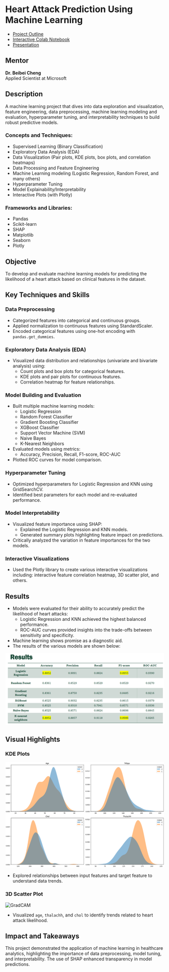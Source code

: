 # Heart Attack Prediction Using Machine Learning

- [Project Outline](https://drive.google.com/file/d/1Bi-3Ub-Bb_wH2qBtM545WmrPPl1Ur7AB/view?usp=drive_link)
- [Interactive Colab Notebook](https://colab.research.google.com/drive/1TMU5mRZ7P1GHO_ZR8Ezv_aQNuPJGMqDK?usp=drive_link)
- [Presentation](https://drive.google.com/file/d/1ZaRL2tWgApyy8LGwMS7fLhOC44mY8VUt/view?usp=drive_link)

## Mentor
**Dr. Beibei Cheng**  
Applied Scientist at Microsoft

## Description  
A machine learning project that dives into data exploration and visualization, feature engineering, data preprocessing, machine learning modeling and evaluation, hyperparameter tuning, and interpretability techniques to build robust predictive models. 

### Concepts and Techniques:  
- Supervised Learning (Binary Classification)
- Exploratory Data Analysis (EDA)
- Data Visualization (Pair plots, KDE plots, box plots, and correlation heatmaps)
- Data Processing and Feature Engineering
- Machine Learning modeling (Logistic Regression, Random Forest, and many others)
- Hyperparameter Tuning
- Model Explainability/Interpretability
- Interactive Plots (with Plotly)

### Frameworks and Libraries:  
- Pandas
- Scikit-learn
- SHAP  
- Matplotlib
- Seaborn
- Plotly  

## Objective  
To develop and evaluate machine learning models for predicting the likelihood of a heart attack based on clinical features in the dataset.

## Key Techniques and Skills

### Data Preprocessing
- Categorized features into categorical and continuous groups.
- Applied normalization to continuous features using StandardScaler.
- Encoded categorical features using one-hot encoding with `pandas.get_dummies`.

### Exploratory Data Analysis (EDA)
- Visualized data distribution and relationships (univariate and bivariate analysis) using:
  - Count plots and box plots for categorical features.
  - KDE plots and pair plots for continuous features.
  - Correlation heatmap for feature relationships.

### Model Building and Evaluation
- Built multiple machine learning models:
  - Logistic Regression
  - Random Forest Classifier
  - Gradient Boosting Classifier
  - XGBoost Classifier
  - Support Vector Machine (SVM)
  - Naive Bayes
  - K-Nearest Neighbors
- Evaluated models using metrics:
  - Accuracy, Precision, Recall, F1-score, ROC-AUC
- Plotted ROC curves for model comparison.

### Hyperparameter Tuning
- Optimized hyperparameters for Logistic Regression and KNN using GridSearchCV.
- Identified best parameters for each model and re-evaluated performance.

### Model Interpretability
- Visualized feature importance using SHAP:
  - Explained the Logistic Regression and KNN models.
  - Generated summary plots highlighting feature impact on predictions.
- Critically analyzed the variation in feature importances for the two models.

### Interactive Visualizations
- Used the Plotly library to create various interactive visualizations including: interactive feature correlation heatmap, 3D scatter plot, and others.

## Results
- Models were evaluated for their ability to accurately predict the likelihood of heart attacks:
  - Logistic Regression and KNN achieved the highest balanced performance.
  - ROC-AUC curves provided insights into the trade-offs between sensitivity and specificity.
- Machine learning shows promise as a diagnostic aid.
- The results of the various models are shown below:  

![Results](visualizations/results.png)

## Visual Highlights
### KDE Plots
![KDE Plots](visualizations/KDE%20plots.png)
- Explored relationships between input features and target feature to understand data trends.

### 3D Scatter Plot
![GradCAM](visualizations/3D_scatter_plot.gif)
- Visualized `age`, `thalachh`, and `chol` to identify trends related to heart attack likelihood.

## Impact and Takeaways
This project demonstrated the application of machine learning in healthcare analytics, highlighting the importance of data preprocessing, model tuning, and interpretability. The use of SHAP enhanced transparency in model predictions.
